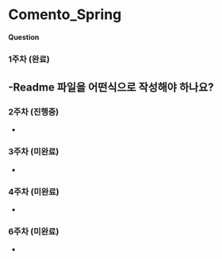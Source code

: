 # Comento_Spring

  
#### Question  
### 1주차 (완료)  
-Readme 파일을 어떤식으로 작성해야 하나요?   
- 
  
### 2주차 (진행중)  
-  
  
  
### 3주차 (미완료)  
-  
  
  
### 4주차 (미완료)  
-  
   
    
### 6주차 (미완료)  
-  
